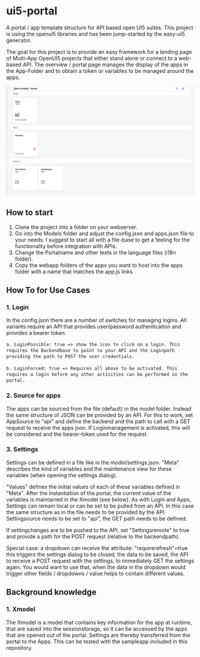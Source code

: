 # ui5-portal
A portal / app template structure for API based open UI5 suites.
This project is using the openui5 libraries and has been jump-started by the easy-ui5 generator.

The goal for this project is to provide an easy framework for a landing page of Multi-App OpenUI5 projects that either stand alone or connect to a web-based API. 
The overview / portal page manages the display of the apps in the App-Folder and to obtain a token or variables to be managed around the apps.

![Screenshot](screenshot.png)

## How to start
1. Clone the project into a folder on your webserver.
2. Go into the Models folder and adjust the config.json and apps.json file to your needs. I suggest to start all with a file-base to get a feeling for the functionality before integration with APIs.
3. Change the Portalname and other texts in the language files (i18n folder).
4. Copy the webapp folders of the apps you want to host into the apps folder with a name that matches the app.js links

## How To for Use Cases
### 1. Login
In the config.json there are a number of switches for managing logins. All variants require an API that provides user/password authentication and provides a bearer token.

    a. LoginPossible: true => show the icon to click on a login. This requires the Backendbase to point to your API and the Loginpath providing the path to POST the user credentials.

    b. LoginForced: true => Requires all above to be activated. This requires a login before any other activities can be performed in the portal.

### 2. Source for apps
The apps can be sourced from the file (default) in the model folder. Instead the same structure of JSON can be provided by an API. For this to work, set AppSource to "api" and define the backend and the path to call with a GET request to receive the apps json. If Loginmanagement is activated, this will be considered and the bearer-token used for the request.

### 3. Settings
Settings can be defined in a file like in the model/settings.json.
"Meta" describes the kind of variables and the maintenance view for these variables (when opening the settings dialog).

"Values" defines the initial values of each of these variables defined in "Meta". After the instantiation of the portal, the current value of the variables is maintained in the Xmodel (see below).
As with Login and Apps, Settings can remain local or can be set to be pulled from an API. In this case the same structure as in the file needs to be provided by the API. Settingsource needs to be set to "api", the GET path needs to be defined. 

If settingchanges are to be pushed to the API, set "Settingsremote" to true and provide a path for the POST request (relative to the backendpath).

Special case: a dropdown can receive the attribute: "requirerefresh"=true this triggers the settings dialog to be closed, the data to be saved, the API to receive a POST request with the settings, to immediately GET the settings again. You would want to use that, when the data in the dropdown would trigger other fields / dropdowns / value helps to contain different values.

## Background knowledge
### 1. Xmodel
The Xmodel is a model that contains key information for the app at runtime, that are saved into the sessionstorage, so it can be accessed by the apps that are opened out of the portal. Settings are thereby transferred from the portal to the Apps. This can be tested with the sampleapp included in this repository.